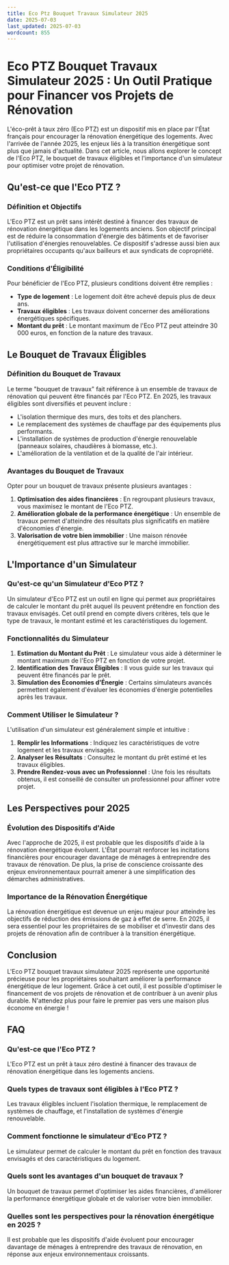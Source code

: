 ```yaml
---
title: Eco Ptz Bouquet Travaux Simulateur 2025
date: 2025-07-03
last_updated: 2025-07-03
wordcount: 855
---
```


# Eco PTZ Bouquet Travaux Simulateur 2025 : Un Outil Pratique pour Financer vos Projets de Rénovation

L'éco-prêt à taux zéro (Eco PTZ) est un dispositif mis en place par l'État français pour encourager la rénovation énergétique des logements. Avec l'arrivée de l'année 2025, les enjeux liés à la transition énergétique sont plus que jamais d'actualité. Dans cet article, nous allons explorer le concept de l'Eco PTZ, le bouquet de travaux éligibles et l'importance d'un simulateur pour optimiser votre projet de rénovation.

## Qu'est-ce que l'Eco PTZ ?

### Définition et Objectifs

L'Eco PTZ est un prêt sans intérêt destiné à financer des travaux de rénovation énergétique dans les logements anciens. Son objectif principal est de réduire la consommation d'énergie des bâtiments et de favoriser l'utilisation d'énergies renouvelables. Ce dispositif s'adresse aussi bien aux propriétaires occupants qu'aux bailleurs et aux syndicats de copropriété.

### Conditions d'Éligibilité

Pour bénéficier de l'Eco PTZ, plusieurs conditions doivent être remplies :

- **Type de logement** : Le logement doit être achevé depuis plus de deux ans.
- **Travaux éligibles** : Les travaux doivent concerner des améliorations énergétiques spécifiques.
- **Montant du prêt** : Le montant maximum de l'Eco PTZ peut atteindre 30 000 euros, en fonction de la nature des travaux.

## Le Bouquet de Travaux Éligibles

### Définition du Bouquet de Travaux

Le terme "bouquet de travaux" fait référence à un ensemble de travaux de rénovation qui peuvent être financés par l'Eco PTZ. En 2025, les travaux éligibles sont diversifiés et peuvent inclure :

- L'isolation thermique des murs, des toits et des planchers.
- Le remplacement des systèmes de chauffage par des équipements plus performants.
- L'installation de systèmes de production d'énergie renouvelable (panneaux solaires, chaudières à biomasse, etc.).
- L'amélioration de la ventilation et de la qualité de l'air intérieur.

### Avantages du Bouquet de Travaux

Opter pour un bouquet de travaux présente plusieurs avantages :

1. **Optimisation des aides financières** : En regroupant plusieurs travaux, vous maximisez le montant de l'Eco PTZ.
2. **Amélioration globale de la performance énergétique** : Un ensemble de travaux permet d'atteindre des résultats plus significatifs en matière d'économies d'énergie.
3. **Valorisation de votre bien immobilier** : Une maison rénovée énergétiquement est plus attractive sur le marché immobilier.

## L'Importance d'un Simulateur

### Qu'est-ce qu'un Simulateur d'Eco PTZ ?

Un simulateur d'Eco PTZ est un outil en ligne qui permet aux propriétaires de calculer le montant du prêt auquel ils peuvent prétendre en fonction des travaux envisagés. Cet outil prend en compte divers critères, tels que le type de travaux, le montant estimé et les caractéristiques du logement.

### Fonctionnalités du Simulateur

1. **Estimation du Montant du Prêt** : Le simulateur vous aide à déterminer le montant maximum de l'Eco PTZ en fonction de votre projet.
2. **Identification des Travaux Éligibles** : Il vous guide sur les travaux qui peuvent être financés par le prêt.
3. **Simulation des Économies d'Énergie** : Certains simulateurs avancés permettent également d'évaluer les économies d'énergie potentielles après les travaux.

### Comment Utiliser le Simulateur ?

L'utilisation d'un simulateur est généralement simple et intuitive :

1. **Remplir les Informations** : Indiquez les caractéristiques de votre logement et les travaux envisagés.
2. **Analyser les Résultats** : Consultez le montant du prêt estimé et les travaux éligibles.
3. **Prendre Rendez-vous avec un Professionnel** : Une fois les résultats obtenus, il est conseillé de consulter un professionnel pour affiner votre projet.

## Les Perspectives pour 2025

### Évolution des Dispositifs d'Aide

Avec l'approche de 2025, il est probable que les dispositifs d'aide à la rénovation énergétique évoluent. L'État pourrait renforcer les incitations financières pour encourager davantage de ménages à entreprendre des travaux de rénovation. De plus, la prise de conscience croissante des enjeux environnementaux pourrait amener à une simplification des démarches administratives.

### Importance de la Rénovation Énergétique

La rénovation énergétique est devenue un enjeu majeur pour atteindre les objectifs de réduction des émissions de gaz à effet de serre. En 2025, il sera essentiel pour les propriétaires de se mobiliser et d'investir dans des projets de rénovation afin de contribuer à la transition énergétique.

## Conclusion

L'Eco PTZ bouquet travaux simulateur 2025 représente une opportunité précieuse pour les propriétaires souhaitant améliorer la performance énergétique de leur logement. Grâce à cet outil, il est possible d'optimiser le financement de vos projets de rénovation et de contribuer à un avenir plus durable. N'attendez plus pour faire le premier pas vers une maison plus économe en énergie !

## FAQ

### Qu'est-ce que l'Eco PTZ ?

L'Eco PTZ est un prêt à taux zéro destiné à financer des travaux de rénovation énergétique dans les logements anciens.

### Quels types de travaux sont éligibles à l'Eco PTZ ?

Les travaux éligibles incluent l'isolation thermique, le remplacement de systèmes de chauffage, et l'installation de systèmes d'énergie renouvelable.

### Comment fonctionne le simulateur d'Eco PTZ ?

Le simulateur permet de calculer le montant du prêt en fonction des travaux envisagés et des caractéristiques du logement.

### Quels sont les avantages d'un bouquet de travaux ?

Un bouquet de travaux permet d'optimiser les aides financières, d'améliorer la performance énergétique globale et de valoriser votre bien immobilier.

### Quelles sont les perspectives pour la rénovation énergétique en 2025 ?

Il est probable que les dispositifs d'aide évoluent pour encourager davantage de ménages à entreprendre des travaux de rénovation, en réponse aux enjeux environnementaux croissants.